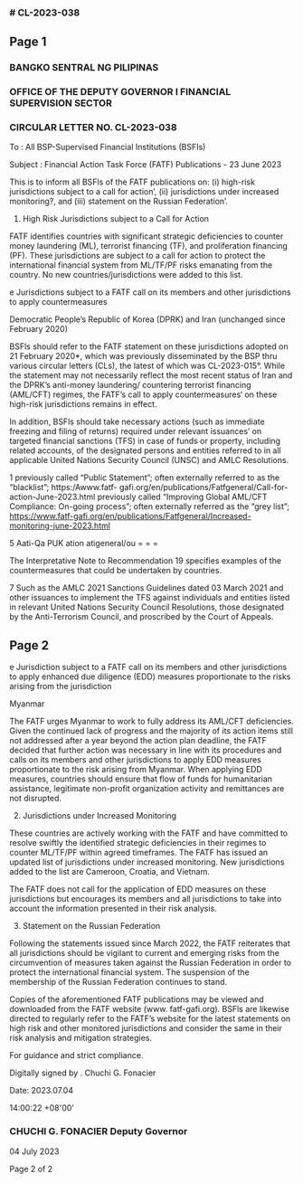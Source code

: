 ### # CL-2023-038

## Page 1

### BANGKO SENTRAL NG PILIPINAS

### OFFICE OF THE DEPUTY GOVERNOR I FINANCIAL SUPERVISION SECTOR

### CIRCULAR LETTER NO. CL-2023-038

To : All BSP-Supervised Financial Institutions (BSFIs)

Subject : Financial Action Task Force (FATF) Publications - 23 June 2023

This is to inform all BSFls of the FATF publications on: (i) high-risk jurisdictions subject to a call for action’, (ii) jurisdictions under increased monitoring?, and (iii) statement on the Russian Federation’.

1. High Risk Jurisdictions subject to a Call for Action

FATF identifies countries with significant strategic deficiencies to counter money laundering (ML), terrorist financing (TF), and proliferation financing (PF). These jurisdictions are subject to a call for action to protect the international financial system from ML/TF/PF risks emanating from the country. No new countries/jurisdictions were added to this list.

e Jurisdictions subject to a FATF call on its members and other jurisdictions to apply countermeasures

Democratic People’s Republic of Korea (DPRK) and Iran (unchanged since February 2020)

BSFls should refer to the FATF statement on these jurisdictions adopted on 21 February 2020*, which was previously disseminated by the BSP thru various circular letters (CLs), the latest of which was CL-2023-015°. While the statement may not necessarily reflect the most recent status of Iran and the DPRK’s anti-money laundering/ countering terrorist financing (AML/CFT) regimes, the FATF’s call to apply countermeasures‘ on these high-risk jurisdictions remains in effect.

In addition, BSFls should take necessary actions (such as immediate freezing and filing of returns) required under relevant issuances’ on targeted financial sanctions (TFS) in case of funds or property, including related accounts, of the designated persons and entities referred to in all applicable United Nations Security Council (UNSC) and AMLC Resolutions.

1 previously called “Public Statement”; often externally referred to as the “blacklist”; https:/Awww.fatf- gafi.org/en/publications/Fatfgeneral/Call-for-action-June-2023.html previously called “Improving Global AML/CFT Compliance: On-going process”; often externally referred as the “grey list”; https://www.fatf-gafi.org/en/publications/Fatfgeneral/Increased-monitoring-june-2023.html

5 Aati-Qa PUK ation atigeneral/ou = = =

The Interpretative Note to Recommendation 19 specifies examples of the countermeasures that could be undertaken by countries.

7 Such as the AMLC 2021 Sanctions Guidelines dated 03 March 2021 and other issuances to implement the TFS against individuals and entities listed in relevant United Nations Security Council Resolutions, those designated by the Anti-Terrorism Council, and proscribed by the Court of Appeals.

## Page 2

e Jurisdiction subject to a FATF call on its members and other jurisdictions to apply enhanced due diligence (EDD) measures proportionate to the risks arising from the jurisdiction

Myanmar

The FATF urges Myanmar to work to fully address its AML/CFT deficiencies. Given the continued lack of progress and the majority of its action items still not addressed after a year beyond the action plan deadline, the FATF decided that further action was necessary in line with its procedures and calls on its members and other jurisdictions to apply EDD measures proportionate to the risk arising from Myanmar. When applying EDD measures, countries should ensure that flow of funds for humanitarian assistance, legitimate non-profit organization activity and remittances are not disrupted.

2. Jurisdictions under Increased Monitoring

These countries are actively working with the FATF and have committed to resolve swiftly the identified strategic deficiencies in their regimes to counter ML/TF/PF within agreed timeframes. The FATF has issued an updated list of jurisdictions under increased monitoring. New jurisdictions added to the list are Cameroon, Croatia, and Vietnam.

The FATF does not call for the application of EDD measures on these jurisdictions but encourages its members and all jurisdictions to take into account the information presented in their risk analysis.

3. Statement on the Russian Federation

Following the statements issued since March 2022, the FATF reiterates that all jurisdictions should be vigilant to current and emerging risks from the circumvention of measures taken against the Russian Federation in order to protect the international financial system. The suspension of the membership of the Russian Federation continues to stand.

Copies of the aforementioned FATF publications may be viewed and downloaded from the FATF website (www. fatf-gafi.org). BSFls are likewise directed to regularly refer to the FATF’s website for the latest statements on high risk and other monitored jurisdictions and consider the same in their risk analysis and mitigation strategies.

For guidance and strict compliance.

Digitally signed by . Chuchi G. Fonacier

Date: 2023.07.04

14:00:22 +08'00'

### CHUCHI G. FONACIER Deputy Governor

04 July 2023

Page 2 of 2 